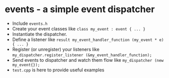 # events - a simple event dispatcher

* Include `events.h`
* Create your event classes like `class my_event : event { ... }`
* Instantiate the dispatcher.
* Define a listener like `result my_event_handler_function (my_event * e) { ... }`
* Register (or unregister) your listeners like `my_dispatcher.register_listener (&my_event_handler_function);`
* Send events to dispatcher and watch them flow like `my_dispatcher (new my_event{});`
* `test.cpp` is here to provide useful examples

